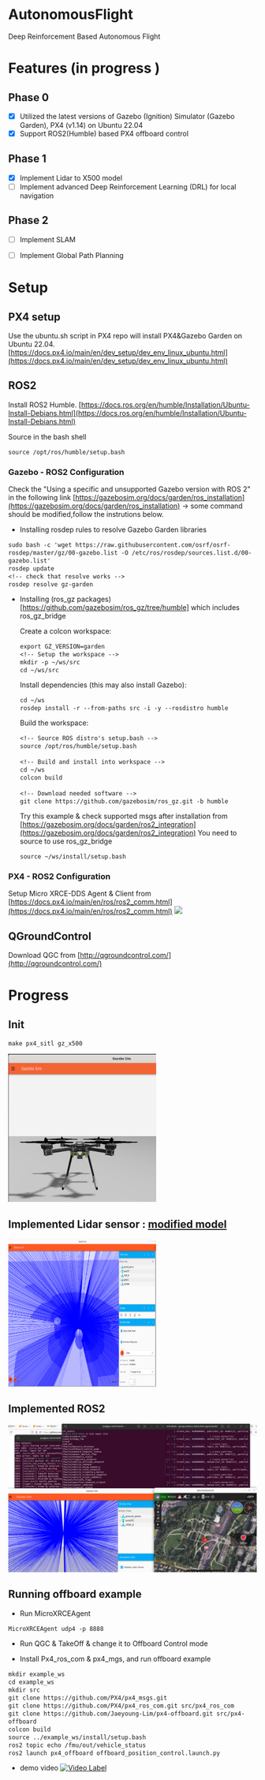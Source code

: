 
# AutonomousFlight
Deep Reinforcement Based Autonomous Flight

# Features (in progress )
## Phase 0
- [x] Utilized the latest versions of Gazebo (Ignition) Simulator (Gazebo Garden), PX4 (v1.14) on Ubuntu 22.04
- [x] Support ROS2(Humble) based PX4 offboard control
## Phase 1
- [x] Implement Lidar to X500 model
- [ ] Implement advanced Deep Reinforcement Learning (DRL) for local navigation
## Phase 2 
- [ ] Implement SLAM 
- [ ] Implement Global Path Planning 


# Setup 

## PX4 setup
Use the ubuntu.sh script in PX4 repo will install PX4&Gazebo Garden on Ubuntu 22.04. 
[https://docs.px4.io/main/en/dev_setup/dev_env_linux_ubuntu.html](https://docs.px4.io/main/en/dev_setup/dev_env_linux_ubuntu.html)

## ROS2 
Install ROS2 Humble.
[https://docs.ros.org/en/humble/Installation/Ubuntu-Install-Debians.html](https://docs.ros.org/en/humble/Installation/Ubuntu-Install-Debians.html)

Source in the bash shell
```
source /opt/ros/humble/setup.bash
```
### Gazebo - ROS2 Configuration

Check the "Using a specific and unsupported Gazebo version with ROS 2" in the following link [https://gazebosim.org/docs/garden/ros_installation](https://gazebosim.org/docs/garden/ros_installation)
-> some command should be modified,follow the instrutions below. 

- Installing rosdep rules to resolve Gazebo Garden libraries
```
sudo bash -c 'wget https://raw.githubusercontent.com/osrf/osrf-rosdep/master/gz/00-gazebo.list -O /etc/ros/rosdep/sources.list.d/00-gazebo.list'
rosdep update
<!-- check that resolve works --> 
rosdep resolve gz-garden
```
- Installing (ros_gz packages)[https://github.com/gazebosim/ros_gz/tree/humble] which includes ros_gz_bridge

  Create a colcon workspace:
  ```
  export GZ_VERSION=garden
  <!-- Setup the workspace -->
  mkdir -p ~/ws/src
  cd ~/ws/src
  ```
  Install dependencies (this may also install Gazebo):
  ```
  cd ~/ws
  rosdep install -r --from-paths src -i -y --rosdistro humble
  ```
  Build the workspace:
  ```
  <!-- Source ROS distro's setup.bash -->
  source /opt/ros/humble/setup.bash

  <!-- Build and install into workspace -->
  cd ~/ws
  colcon build

  <!-- Download needed software -->
  git clone https://github.com/gazebosim/ros_gz.git -b humble
  ```

  Try this example & check supported msgs after installation from [https://gazebosim.org/docs/garden/ros2_integration](https://gazebosim.org/docs/garden/ros2_integration)
  You need to source to use ros_gz_bridge
  ```
  source ~/ws/install/setup.bash
  ```

### PX4 - ROS2 Configuration

Setup Micro XRCE-DDS Agent & Client from [https://docs.px4.io/main/en/ros/ros2_comm.html](https://docs.px4.io/main/en/ros/ros2_comm.html)
<img src="https://docs.px4.io/main/assets/img/architecture_xrce-dds_ros2.fed61809.svg">

## QGroundControl

Download QGC from [http://qgroundcontrol.com/](http://qgroundcontrol.com/)

# Progress

## Init
```
make px4_sitl gz_x500
```

<img src="img/img1.png" width="300" height="300">

## Implemented Lidar sensor : [modified model](models/x500-lidar.sdf)
<img src="img/lidar_screenshot.png" width="300" height="300">

## Implemented ROS2
<img src="img/setup_complete.png" >

## Running offboard example
  
- Run MicroXRCEAgent
```
MicroXRCEAgent udp4 -p 8888
```
- Run QGC & TakeOff & change it to Offboard Control mode

- Install Px4_ros_com & px4_mgs, and run offboard example
```
mkdir example_ws
cd example_ws
mkdir src
git clone https://github.com/PX4/px4_msgs.git
git clone https://github.com/PX4/px4_ros_com.git src/px4_ros_com
git clone https://github.com/Jaeyoung-Lim/px4-offboard.git src/px4-offboard
colcon build
source ../example_ws/install/setup.bash
ros2 topic echo /fmu/out/vehicle_status
ros2 launch px4_offboard offboard_position_control.launch.py
```
- demo video
[![Video Label](http://img.youtube.com/vi/KwZc0zg-js4/0.jpg)](https://youtu.be/KwZc0zg-js4)
